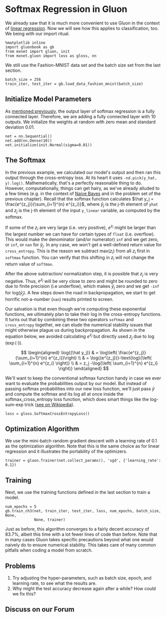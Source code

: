 # Softmax Regression in Gluon

We already saw that it is much more convenient to use Gluon in the context of [linear regression](linear-regression-gluon.md). Now we will see how this applies to classification, too. We being with our import ritual.

```{.python .input  n=1}
%matplotlib inline
import gluonbook as gb
from mxnet import gluon, init
from mxnet.gluon import loss as gloss, nn
```

We still use the Fashion-MNIST data set and the batch size set from the last section.

```{.python .input  n=2}
batch_size = 256
train_iter, test_iter = gb.load_data_fashion_mnist(batch_size)
```

## Initialize Model Parameters

As [mentioned previously](softmax-regression.md), the output layer of softmax regression is a fully connected layer. Therefore, we are adding a fully connected layer with 10 outputs. We initialize the weights at random with zero mean and standard deviation 0.01.

```{.python .input  n=3}
net = nn.Sequential()
net.add(nn.Dense(10))
net.initialize(init.Normal(sigma=0.01))
```

## The Softmax

In the previous example, we calculated our model's output and then ran this output through the cross-entropy loss. At its heart it uses `-nd.pick(y_hat, y).log()`. Mathematically, that's a perfectly reasonable thing to do. However, computationally, things can get hairy, as we've already alluded to a few times (e.g. in the context of [Naive Bayes](../chapter_crashcourse/naive-bayes.md) and in the problem set of the previous chapter). Recall that the softmax function calculates $\hat y_j = \frac{e^{z_j}}{\sum_{i=1}^{n} e^{z_i}}$, where $\hat y_j$ is the j-th element of ``yhat`` and $z_j$ is the j-th element of the input ``y_linear`` variable, as computed by the softmax.

If some of the $z_i$ are very large (i.e. very positive), $e^{z_i}$ might be larger than the largest number we can have for certain types of ``float`` (i.e. overflow). This would make the denominator (and/or numerator) ``inf`` and we get zero, or ``inf``, or ``nan`` for $\hat y_j$. In any case, we won't get a well-defined return value for ``cross_entropy``. This is the reason we subtract $\text{max}(z_i)$ from all $z_i$ first in ``softmax`` function. You can verify that this shifting in $z_i$ will not change the return value of ``softmax``.

After the above subtraction/ normalization step, it is possible that $z_j$ is very negative. Thus, $e^{z_j}$ will be very close to zero and might be rounded to zero due to finite precision (i.e underflow), which makes $\hat y_j$ zero and we get ``-inf`` for $\text{log}(\hat y_j)$. A few steps down the road in backpropagation, we start to get horrific not-a-number (``nan``) results printed to screen.

Our salvation is that even though we're computing these exponential functions, we ultimately plan to take their log in the cross-entropy functions. It turns out that by combining these two operators ``softmax`` and ``cross_entropy`` together, we can elude the numerical stability issues that might otherwise plague us during backpropagation. As shown in the equation below, we avoided calculating $e^{z_j}$ but directly used $z_j$ due to $\log(\exp(\cdot))$.

$$
\begin{aligned}
\log{(\hat y_j)} & = \log\left( \frac{e^{z_j}}{\sum_{i=1}^{n} e^{z_i}}\right) \\
& = \log{(e^{z_j})}-\text{log}{\left( \sum_{i=1}^{n} e^{z_i} \right)} \\
& = z_j -\log{\left( \sum_{i=1}^{n} e^{z_i} \right)}
\end{aligned}
$$

We'll want to keep the conventional softmax function handy in case we ever want to evaluate the probabilities output by our model. But instead of passing softmax probabilities into our new loss function, we'll just pass $\hat{y}$ and compute the softmax and its log all at once inside the softmax_cross_entropy loss function, which does smart things like the log-sum-exp trick ([see on Wikipedia](https://en.wikipedia.org/wiki/LogSumExp)).

```{.python .input  n=4}
loss = gloss.SoftmaxCrossEntropyLoss()
```

## Optimization Algorithm

We use the mini-batch random gradient descent with a learning rate of 0.1 as the optimization algorithm. Note that this is the same choice as for linear regression and it illustrates the portability of the optimizers.

```{.python .input  n=5}
trainer = gluon.Trainer(net.collect_params(), 'sgd', {'learning_rate': 0.1})
```

## Training

Next, we use the training functions defined in the last section to train a model.

```{.python .input  n=6}
num_epochs = 5
gb.train_ch3(net, train_iter, test_iter, loss, num_epochs, batch_size, None,
             None, trainer)
```

Just as before, this algorithm converges to a fairly decent accuracy of 83.7%, albeit this time with a lot fewer lines of code than before. Note that in many cases Gluon takes specific precautions beyond what one would naively do to ensure numerical stability. This takes care of many common pitfalls when coding a model from scratch.


## Problems

1. Try adjusting the hyper-parameters, such as batch size, epoch, and learning rate, to see what the results are.
1. Why might the test accuracy decrease again after a while? How could we fix this?

## Discuss on our Forum

<div id="discuss" topic_id="2337"></div>
